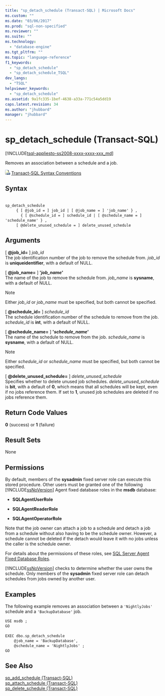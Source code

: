```yaml
---
title: "sp_detach_schedule (Transact-SQL) | Microsoft Docs"
ms.custom: ""
ms.date: "03/06/2017"
ms.prod: "sql-non-specified"
ms.reviewer: ""
ms.suite: ""
ms.technology: 
  - "database-engine"
ms.tgt_pltfrm: ""
ms.topic: "language-reference"
f1_keywords: 
  - "sp_detach_schedule"
  - "sp_detach_schedule_TSQL"
dev_langs: 
  - "TSQL"
helpviewer_keywords: 
  - "sp_detach_schedule"
ms.assetid: 9a1fc335-1bef-4638-a33a-771c54a5dd19
caps.latest.revision: 34
ms.author: "jhubbard"
manager: "jhubbard"
---
```

# sp_detach_schedule (Transact-SQL)
[!INCLUDE[tsql-appliesto-ss2008-xxxx-xxxx-xxx_md](../../../a9retired/includes/tsql-appliesto-ss2008-xxxx-xxxx-xxx-md.md)]

  Removes an association between a schedule and a job.  
  
 ![Topic link icon](../../../a9notintoc/media/topic-link.gif "Topic link icon") [Transact-SQL Syntax Conventions](../../../t-sql/language-elements/transact-sql-syntax-conventions-transact-sql.md)  
  
## Syntax  
  
```  
  
sp_detach_schedule   
     { [ @job_id = ] job_id | [ @job_name = ] 'job_name' } ,  
       { [ @schedule_id = ] schedule_id | [ @schedule_name = ] 'schedule_name' } ,  
     [ @delete_unused_schedule = ] delete_unused_schedule   
```  
  
## Arguments  
 [ **@job_id=** ] *job_id*  
 The job identification number of the job to remove the schedule from. *job_id* is **uniqueidentifier**, with a default of NULL.  
  
 [ **@job_name=** ] **'***job_name***'**  
 The name of the job to remove the schedule from. *job_name* is **sysname**, with a default of NULL.  
  
> [!NOTE]  
>  Either *job_id* or *job_name* must be specified, but both cannot be specified.  
  
 [ **@schedule_id=** ] *schedule_id*  
 The schedule identification number of the schedule to remove from the job. *schedule_id* is **int**, with a default of NULL.  
  
 [ **@schedule_name=** ] **'***schedule_name***'**  
 The name of the schedule to remove from the job. *schedule_name* is **sysname**, with a default of NULL.  
  
> [!NOTE]  
>  Either *schedule_id* or *schedule_name* must be specified, but both cannot be specified.  
  
 [ **@delete_unused_schedule=** ] *delete_unused_schedule*  
 Specifies whether to delete unused job schedules. *delete_unused_schedule* is **bit**, with a default of **0**, which means that all schedules will be kept, even if no jobs reference them. If set to **1**, unused job schedules are deleted if no jobs reference them.  
  
## Return Code Values  
 **0** (success) or **1** (failure)  
  
## Result Sets  
 None  
  
## Permissions  
 By default, members of the **sysadmin** fixed server role can execute this stored procedure. Other users must be granted one of the following [!INCLUDE[ssNoVersion](../../../a9notintoc/includes/ssnoversion-md.md)] Agent fixed database roles in the **msdb** database:  
  
-   **SQLAgentUserRole**  
  
-   **SQLAgentReaderRole**  
  
-   **SQLAgentOperatorRole**  
  
 Note that the job owner can attach a job to a schedule and detach a job from a schedule without also having to be the schedule owner. However, a schedule cannot be deleted if the detach would leave it with no jobs unless the caller is the schedule owner.  
  
 For details about the permissions of these roles, see [SQL Server Agent Fixed Database Roles](../Topic/SQL%20Server%20Agent%20Fixed%20Database%20Roles.md).  
  
 [!INCLUDE[ssNoVersion](../../../a9notintoc/includes/ssnoversion-md.md)] checks to determine whether the user owns the schedule. Only members of the **sysadmin** fixed server role can detach schedules from jobs owned by another user.  
  
## Examples  
 The following example removes an association between a `'NightlyJobs'` schedule and a `'BackupDatabase'` job.  
  
```  
USE msdb ;  
GO  
  
EXEC dbo.sp_detach_schedule  
    @job_name = 'BackupDatabase',  
    @schedule_name = 'NightlyJobs' ;  
GO  
```  
  
## See Also  
 [sp_add_schedule &#40;Transact-SQL&#41;](../../../relational-databases/reference/system-stored-procedures/sp-add-schedule-transact-sql.md)   
 [sp_attach_schedule &#40;Transact-SQL&#41;](../../../relational-databases/reference/system-stored-procedures/sp-attach-schedule-transact-sql.md)   
 [sp_delete_schedule &#40;Transact-SQL&#41;](../../../relational-databases/reference/system-stored-procedures/sp-delete-schedule-transact-sql.md)  
  
  